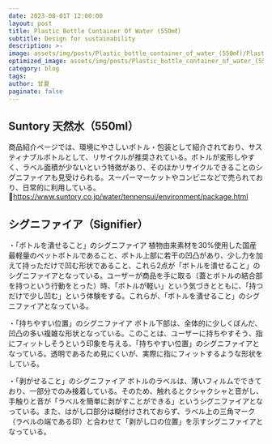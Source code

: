```yaml
---
date: 2023-08-01T 12:00:00
layout: post
title: Plastic Bottle Container Of Water (550㎖)
subtitle: Design for sustainability
description: >-
image: assets/img/posts/Plastic_bottle_container_of_water_(550㎖)/Plastic_bottle_container_of_water_(550㎖).jpg
optimized_image: assets/img/posts/Plastic_bottle_container_of_water_(550㎖)/Plastic_bottle_container_of_water_(550㎖)_resized_thumbnail.jpg
category: blog
tags: 
author: 甘夏
paginate: false
---
```


## Suntory 天然水（550ml）

商品紹介ページでは、環境にやさしいボトル・包装として紹介されており、サスティナブルボトルとして、リサイクルが推奨されている。ボトルが変形しやすく、ラベル面積が少ないという特徴があり、そのほかリサイクルできることのシグニファイアも見受けられる。スーパーマーケットやコンビニなどで売られており、日常的に利用している。
🔗https://www.suntory.co.jp/water/tennensui/environment/package.html

## シグニファイア（Signifier）

・「ボトルを潰せること」のシグニファイア
植物由来素材を30%使用した国産最軽量のペットボトルであること、ボトル上部に若干の凹凸があり、少し力を加えて持っただけで凹む形状であること、これら2点が「ボトルを潰せること」のシグニファイアとなっている。ユーザーが商品を手に取る（蓋とボトルの結合部を持つという行動をとった）時、「ボトルが軽い」という気づきとともに、「持つだけで少し凹む」という体験をする。これらが、「ボトルを潰せること」のシグニファイアとなっている。

・「持ちやすい位置」のシグニファイア
ボトル下部は、全体的に少しくぼんだ、凹凸の多い複雑な形状となっている。このことは、ユーザーに持ちやすそう、指にフィットしそうという印象を与える、「持ちやすい位置」のシグニファイアとなっている。透明であるため見にくいが、実際に指にフィットするような形状をしている。

・「剥がせること」のシグニファイア
ボトルのラベルは、薄いフィルムでできており、一部分でのみ接着している。そのため、触れるとクシャクシャと音がし、手触りと音が「ラベルを簡単に剥がすことができる」というシグニファイアとなっている。また、はがし口部分は糊付けされておらず、ラベル上の三角マーク（ラベルの端である印）と合わせて「剥がし口の位置」を示すシグニファイアとなっている。

